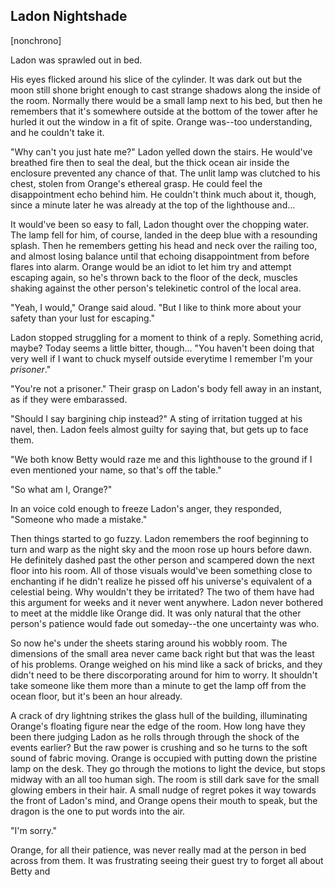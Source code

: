 ## Ladon Nightshade

[nonchrono]

Ladon was sprawled out in bed.

His eyes flicked around his slice of the cylinder. It was dark out but the moon still shone bright enough to cast strange shadows along the inside of the room. Normally there would be a small lamp next to his bed, but then he remembers that it's somewhere outside at the bottom of the tower after he hurled it out the window in a fit of spite. Orange was--too understanding, and he couldn't take it.

"Why can't you just hate me?" Ladon yelled down the stairs. He would've breathed fire then to seal the deal, but the thick ocean air inside the enclosure prevented any chance of that. The unlit lamp was clutched to his chest, stolen from Orange's ethereal grasp. He could feel the disappointment echo behind him. He couldn't think much about it, though, since a minute later he was already at the top of the lighthouse and...

It would've been so easy to fall, Ladon thought over the chopping water. The lamp fell for him, of course, landed in the deep blue with a resounding splash. Then he remembers getting his head and neck over the railing too, and almost losing balance until that echoing disappointment from before flares into alarm. Orange would be an idiot to let him try and attempt escaping again, so he's thrown back to the floor of the deck, muscles shaking against the other person's telekinetic control of the local area.

"Yeah, I would," Orange said aloud. "But I like to think more about your safety than your lust for escaping."

Ladon stopped struggling for a moment to think of a reply. Something acrid, maybe? Today seems a little bitter, though... "You haven't been doing that very well if I want to chuck myself outside everytime I remember I'm your *prisoner*."

"You're not a prisoner." Their grasp on Ladon's body fell away in an instant, as if they were embarassed.

"Should I say bargining chip instead?" A sting of irritation tugged at his navel, then. Ladon feels almost guilty for saying that, but gets up to face them.

"We both know Betty would raze me and this lighthouse to the ground if I even mentioned your name, so that's off the table."

"So what am I, Orange?"

In an voice cold enough to freeze Ladon's anger, they responded, "Someone who made a mistake."

Then things started to go fuzzy. Ladon remembers the roof beginning to turn and warp as the night sky and the moon rose up hours before dawn. He definitely dashed past the other person and scampered down the next floor into his room. All of those visuals would've been something close to enchanting if he didn't realize he pissed off his universe's equivalent of a celestial being. Why wouldn't they be irritated? The two of them have had this argument for weeks and it never went anywhere. Ladon never bothered to meet at the middle like Orange did. It was only natural that the other person's patience would fade out someday--the one uncertainty was who.

So now he's under the sheets staring around his wobbly room. The dimensions of the small area never came back right but that was the least of his problems. Orange weighed on his mind like a sack of bricks, and they didn't need to be there discorporating around for him to worry. It shouldn't take someone like them more than a minute to get the lamp off from the ocean floor, but it's been an hour already. 

A crack of dry lightning strikes the glass hull of the building, illuminating Orange's floating figure near the edge of the room. How long have they been there judging Ladon as he rolls through through the shock of the events earlier? But the raw power is crushing and so he turns to the soft sound of fabric moving. Orange is occupied with putting down the pristine lamp on the desk. They go through the motions to light the device, but stops midway with an all too human sigh. The room is still dark save for the small glowing embers in their hair. A small nudge of regret pokes it way towards the front of Ladon's mind, and Orange opens their mouth to speak, but the dragon is the one to put words into the air.

"I'm sorry."

Orange, for all their patience, was never really mad at the person in bed across from them. It was frustrating seeing their guest try to forget all about Betty and 
